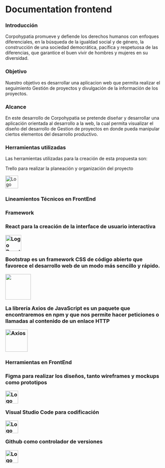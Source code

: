 # Documentation frontend

<h3>Introducción</h3>

Corpohypatia promueve y defiende los derechos humanos con enfoques diferenciales, en la búsqueda de la igualdad social y de género, la construcción de una sociedad democrática, pacífica y respetuosa de las diferencias, que garantice el buen vivir de hombres y mujeres en su diversidad.

<h3>Objetivo</h3>
Nuestro objetivo es desarrollar una aplicacion web que permita realizar el seguimiento Gestión de  proyectos y divulgación de la información de los proyectos.

<h3>Alcance</h3>
En este desarrollo de Corpohypatia se pretende diseñar y desarrollar una aplicación orientada al desarrollo a la  web, la cual permita visualizar el diseño del desarrollo de Gestion de proyectos en  donde pueda manipular ciertos elementos del desarrollo productivo.

<h3>Herramientas utilizadas</h3>
  Las herramientas utilizadas para la creación de esta propuesta son:
  
<p>Trello para realizar la planeación y organización del proyecto</p><img width="40px"src="https://user-images.githubusercontent.com/86115727/199334676-02ff98e0-5f82-4ee3-920c-8a40e748cabb.png" alt="Logo Trello">

 
  
  <h3>Lineamientos Técnicos en FrontEnd<h3/>
  
   <h3>Framework<h3/>
<p>React para la creación de la interface de usuario interactiva</p><img width="50px"src="https://upload.wikimedia.org/wikipedia/commons/thumb/4/47/React.svg/800px-React.svg.png" alt="Logo React">
     
<p>Bootstrap es un framework CSS de código abierto que favorece el desarrollo web de un modo más sencillo y rápido.</p><img width="80px" src="https://user-images.githubusercontent.com/88007025/224170213-b4a60a87-0db9-4fda-92d1-943286fad8fc.png"/>
  
 <p>La librería Axios de JavaScript es un paquete que encontraremos en npm y que nos permite hacer peticiones o llamadas al contenido de un enlace HTTP</p><img width="70px" src="https://user-images.githubusercontent.com/88007025/224168696-8474b8cd-575c-4531-8133-f142ddfe0548.png" alt="Axios"/>
 
 
  
  <h3>Herramientas en FrontEnd<h3/>
 
<p>Figma para realizar los diseños, tanto wireframes y mockups como prototipos</p>
<img width="40px"src="https://user-images.githubusercontent.com/86115727/199336813-72221f32-eb87-4cd9-b377-0f22e2b4d254.png" alt="Logo Figma">
 
<p>Visual Studio Code para codificación</p> 
<img width="40px"src="https://user-images.githubusercontent.com/86115727/199334189-d07ad5bf-3384-4dc6-82ba-0f39bf80ed82.png" alt="Logo Visual studio code">

<p>Github como controlador de versiones</p><img width="40px" src="https://user-images.githubusercontent.com/86115727/199336699-67593444-6d17-4c33-b313-99b09181887b.png" alt="Logo Github">
 

 
 
